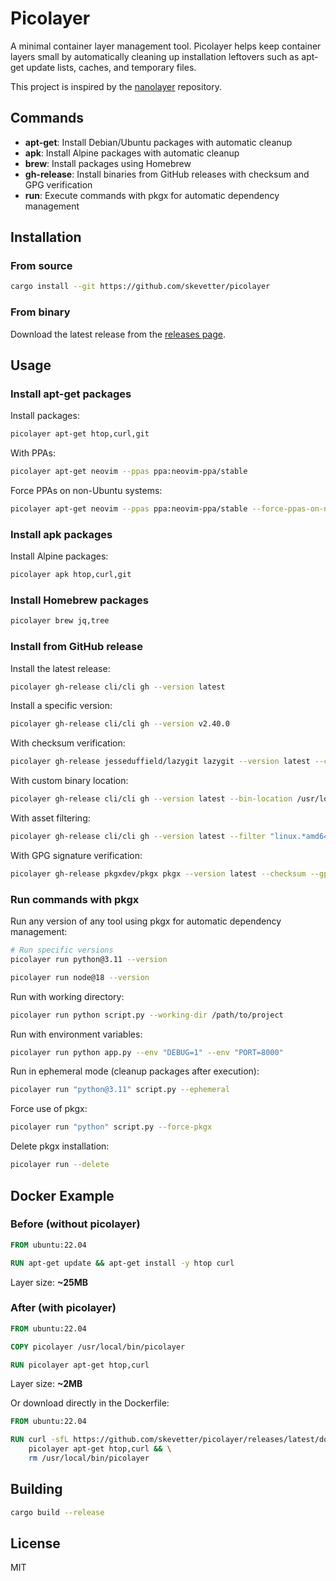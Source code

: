 # Picolayer

A minimal container layer management tool. Picolayer helps keep container layers small by automatically cleaning up installation leftovers such as apt-get update lists, caches, and temporary files.

This project is inspired by the [nanolayer](https://github.com/devcontainers-extra/nanolayer) repository.

## Commands

- **apt-get**: Install Debian/Ubuntu packages with automatic cleanup
- **apk**: Install Alpine packages with automatic cleanup
- **brew**: Install packages using Homebrew
- **gh-release**: Install binaries from GitHub releases with checksum and GPG verification
- **run**: Execute commands with pkgx for automatic dependency management

## Installation

### From source

```bash
cargo install --git https://github.com/skevetter/picolayer
```

### From binary

Download the latest release from the [releases page](https://github.com/skevetter/picolayer/releases).

## Usage

### Install apt-get packages

Install packages:

```bash
picolayer apt-get htop,curl,git
```

With PPAs:

```bash
picolayer apt-get neovim --ppas ppa:neovim-ppa/stable
```

Force PPAs on non-Ubuntu systems:

```bash
picolayer apt-get neovim --ppas ppa:neovim-ppa/stable --force-ppas-on-non-ubuntu
```

### Install apk packages

Install Alpine packages:

```bash
picolayer apk htop,curl,git
```

### Install Homebrew packages

```bash
picolayer brew jq,tree
```

### Install from GitHub release

Install the latest release:

```bash
picolayer gh-release cli/cli gh --version latest
```

Install a specific version:

```bash
picolayer gh-release cli/cli gh --version v2.40.0
```

With checksum verification:

```bash
picolayer gh-release jesseduffield/lazygit lazygit --version latest --checksum
```

With custom binary location:

```bash
picolayer gh-release cli/cli gh --version latest --bin-location /usr/local/bin
```

With asset filtering:

```bash
picolayer gh-release cli/cli gh --version latest --filter "linux.*amd64"
```

With GPG signature verification:

```bash
picolayer gh-release pkgxdev/pkgx pkgx --version latest --checksum --gpg-key /path/to/public-key.asc
```

### Run commands with pkgx

Run any version of any tool using pkgx for automatic dependency management:

```bash
# Run specific versions
picolayer run python@3.11 --version

picolayer run node@18 --version
```

Run with working directory:

```bash
picolayer run python script.py --working-dir /path/to/project
```

Run with environment variables:

```bash
picolayer run python app.py --env "DEBUG=1" --env "PORT=8000"
```

Run in ephemeral mode (cleanup packages after execution):

```bash
picolayer run "python@3.11" script.py --ephemeral
```

Force use of pkgx:

```bash
picolayer run "python" script.py --force-pkgx
```

Delete pkgx installation:

```bash
picolayer run --delete
```

## Docker Example

### Before (without picolayer)

```dockerfile
FROM ubuntu:22.04

RUN apt-get update && apt-get install -y htop curl
```

Layer size: **~25MB**

### After (with picolayer)

```dockerfile
FROM ubuntu:22.04

COPY picolayer /usr/local/bin/picolayer

RUN picolayer apt-get htop,curl
```

Layer size: **~2MB**

Or download directly in the Dockerfile:

```dockerfile
FROM ubuntu:22.04

RUN curl -sfL https://github.com/skevetter/picolayer/releases/latest/download/picolayer-x86_64-unknown-linux-gnu.tar.gz | tar xz -C /usr/local/bin && \
    picolayer apt-get htop,curl && \
    rm /usr/local/bin/picolayer
```

## Building

```bash
cargo build --release
```

## License

MIT
